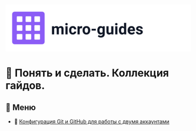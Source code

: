 <p align="center">
  <picture>
    <source media="(prefers-color-scheme: dark)" srcset="micro-guides-logo-dark.svg">
    <img alt="micro-guides" src="micro-guides-logo-light.svg" width="640">
  </picture>
</p>

# 📘 Понять и сделать. Коллекция гайдов.

## 📖 Меню
- 📜 [Конфигурация Git и GitHub для работы с двумя аккаунтами](docs/two-github-acc/video-cheat-sheet.md)
